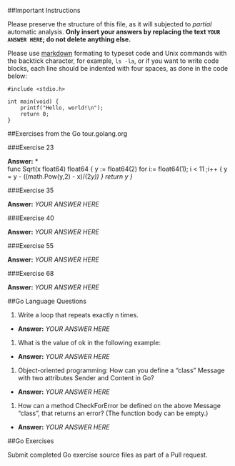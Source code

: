 ##Important Instructions

Please preserve the structure of this file, as it will subjected to *partial*
automatic analysis. **Only insert your answers by replacing the text `YOUR
ANSWER HERE`; do not delete anything else.**

Please use [markdown](https://help.github.com/articles/markdown-basics)
formating to typeset code and Unix commands with the backtick character, for
example, `ls -la`, or if you want to write code blocks, each line should be
indented with four spaces, as done in the code below:

    #include <stdio.h>
    
    int main(void) {
    	printf("Hello, world!\n");
    	return 0;
    }


##Exercises from the Go tour.golang.org

###Exercise 23

**Answer:** *	
    func Sqrt(x float64) float64 { 
        y := float64(2) 
        for i:= float64(1); i < 11 ;i++ { 
            y = y - ((math.Pow(y,2) - x)/(2*y)) 
        } 
        return y 
    }*

###Exercise 35

**Answer:** *YOUR ANSWER HERE*

###Exercise 40

**Answer:** *YOUR ANSWER HERE*

###Exercise 55

**Answer:** *YOUR ANSWER HERE*

###Exercise 68

**Answer:** *YOUR ANSWER HERE*


##Go Language Questions

1. Write a loop that repeats exactly n times.
  - **Answer:** *YOUR ANSWER HERE*
1. What is the value of ok in the following example:
  - **Answer:** *YOUR ANSWER HERE*
1. Object-oriented programming: How can you define a “class” Message with two attributes Sender and Content in Go?
  - **Answer:** *YOUR ANSWER HERE*
1. How can a method CheckForError be defined on the above Message “class”, that returns an error? (The function body can be empty.)
  - **Answer:** *YOUR ANSWER HERE*


##Go Exercises

Submit completed Go exercise source files as part of a Pull request.
